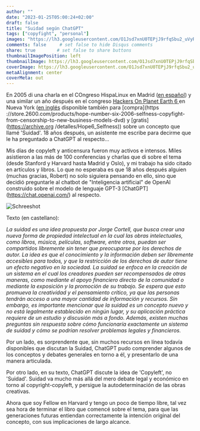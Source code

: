 ```yaml
---
author: ""
date: "2023-01-25T05:00:24+02:00"
draft: false
title: "Suidad según ChatGPT"
tags: ["copyfight", "personal"]
images: "https://lh3.googleusercontent.com/O1Jsd7xnU0TEPjJ9rfqSbu2_uVyRZHvTkikuFuQ_UcmWOULUwjZXwy-DFm5hOoD6Hankzqhf-BfwZJFTeBceHrp57xGFTF1Bvkc2rq6_ZOWJzn5RXNDx8p-BOuP8nNMApve9OKokamw=w2400"
comments: false     # set false to hide Disqus comments
share: true        # set false to share buttons
thumbnailImagePosition: left
thumbnailImage: https://lh3.googleusercontent.com/O1Jsd7xnU0TEPjJ9rfqSbu2_uVyRZHvTkikuFuQ_UcmWOULUwjZXwy-DFm5hOoD6Hankzqhf-BfwZJFTeBceHrp57xGFTF1Bvkc2rq6_ZOWJzn5RXNDx8p-BOuP8nNMApve9OKokamw=w2400
coverImage: https://lh3.googleusercontent.com/O1Jsd7xnU0TEPjJ9rfqSbu2_uVyRZHvTkikuFuQ_UcmWOULUwjZXwy-DFm5hOoD6Hankzqhf-BfwZJFTeBceHrp57xGFTF1Bvkc2rq6_ZOWJzn5RXNDx8p-BOuP8nNMApve9OKokamw=w2400
metaAlignment: center
coverMeta: out
---
```


En 2005 di una charla en el COngreso HispaLinux en Madrid ([en español](https://www.youtube.com/watch?v=pQKibfsDTrE)) y una similar un año después en el congreso [Hackers On Planet Earth 6 ](https://vi.hope.net/bios.html) en Nueva York ([en inglés](https://www.youtube.com/watch?v=kBeOrFNQHVM) disponible también para [compra](https ://store.2600.com/products/hope-number-six-2006-selfness-copyfight-from-censorship-to-new-business-models-dvd) y [gratis](https://archive.org /detalles/Hope6_Selfness)) sobre un concepto que llamé 'Suidad'. 18 años después, un asistente me escribe para decirme que le ha preguntado a ChatGPT al respecto...

<!--more-->

Mis días de copyleft y anticensura fueron muy activos e intensos. Miles asistieron a las más de 100 conferencias y charlas que di sobre el tema (desde Stanford y Harvard hasta Madrid y Oslo), y mi trabajo ha sido citado en artículos y libros. Lo que no esperaba es que 18 años después alguien (muchas gracias, Robert) no solo siguiera pensando en ello, sino que decidió preguntarle al chatbot de "Inteligencia artificial" de OpenAI construido sobre el modelo de lenguaje GPT-3 [ChatGPT] (https://chat.openai.com/) al respecto.

![Schreeshot](https://lh3.googleusercontent.com/O1Jsd7xnU0TEPjJ9rfqSbu2_uVyRZHvTkikuFuQ_UcmWOULUwjZXwy-DFm5hOoD6Hankzqhf-BfwZJFTeBceHrp57xGFTF1Bvkc2rq6_ZOWJzn5RXNDx8p-BOuP8nNMApve9OKokamw=w2400)

Texto (en castellano):

*La suidad es una idea propuesta por Jorge Cortell, que busca crear una nueva forma de propiedad intelectual en la cual las obras intelectuales, como libros, música, películas, software, entre otros, puedan ser compartidos libremente sin tener que preocuparse por los derechos de autor. La idea es que el conocimiento y la información deben ser libremente accesibles para todos, y que la restricción de los derechos de autor tiene un efecto negativo en la sociedad. 
La suidad se enfoca en la creación de un sistema en el cual los creadores pueden ser recompensados de otras maneras, como mediante el apoyo financiero directo de la comunidad o mediante la exposición y la promoción de su trabajo. Se espera que esto promueva la creatividad y el pensamiento crítico, ya que las personas tendrán acceso a una mayor cantidad de información y recursos. 
Sin embargo, es importante mencionar que la suidad es un concepto nuevo y no está legalmente establecido en ningún lugar, y su aplicación práctica requiere de un estudio y discusión más a fondo. Además, existen muchas preguntas sin respuesta sobre cómo funcionaría exactamente un sistema de suidad y cómo se podrían resolver problemas legales y financieros.*

Por un lado, es sorprendente que, sin muchos recursos en línea todavía disponibles que discutan la Suidad, ChatGPT pudo comprender algunos de los conceptos y debates generales en torno a él, y presentarlo de una manera articulada.

Por otro lado, en su texto, ChatGPT discute la idea de 'Copyleft', no 'Suidad'. Suidad va mucho más allá del mero debate legal y económico en torno al copyright-copyleft, y persigue la autodeterminación de las obras creativas.

Ahora que soy Fellow en Harvard y tengo un poco de tiempo libre, tal vez sea hora de terminar el libro que comencé sobre el tema, para que las generaciones futuras entiendan correctamente la intención original del concepto, con sus implicaciones de largo alcance.